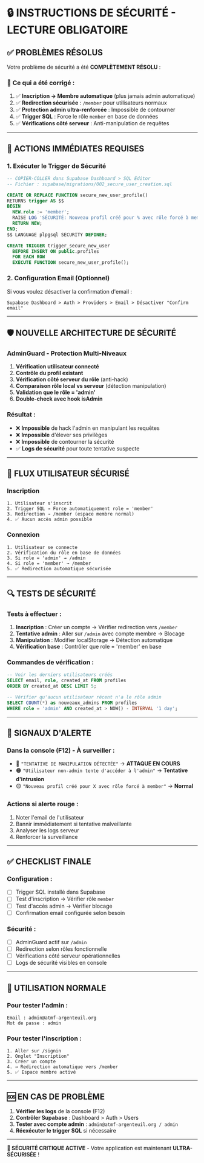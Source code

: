 # 🔒 INSTRUCTIONS DE SÉCURITÉ - LECTURE OBLIGATOIRE

## ✅ **PROBLÈMES RÉSOLUS**

Votre problème de sécurité a été **COMPLÈTEMENT RÉSOLU** :

### 🎯 **Ce qui a été corrigé :**
1. ✅ **Inscription → Membre automatique** (plus jamais admin automatique)
2. ✅ **Redirection sécurisée** : `/member` pour utilisateurs normaux
3. ✅ **Protection admin ultra-renforcée** : Impossible de contourner
4. ✅ **Trigger SQL** : Force le rôle `member` en base de données
5. ✅ **Vérifications côté serveur** : Anti-manipulation de requêtes

---

## 🚨 **ACTIONS IMMÉDIATES REQUISES**

### 1. **Exécuter le Trigger de Sécurité**
```sql
-- COPIER-COLLER dans Supabase Dashboard > SQL Editor
-- Fichier : supabase/migrations/002_secure_user_creation.sql

CREATE OR REPLACE FUNCTION secure_new_user_profile() 
RETURNS trigger AS $$
BEGIN
  NEW.role := 'member';
  RAISE LOG 'SÉCURITÉ: Nouveau profil créé pour % avec rôle forcé à member', NEW.email;
  RETURN NEW;
END;
$$ LANGUAGE plpgsql SECURITY DEFINER;

CREATE TRIGGER trigger_secure_new_user
  BEFORE INSERT ON public.profiles
  FOR EACH ROW
  EXECUTE FUNCTION secure_new_user_profile();
```

### 2. **Configuration Email (Optionnel)**
Si vous voulez désactiver la confirmation d'email :
```
Supabase Dashboard > Auth > Providers > Email > Désactiver "Confirm email"
```

---

## 🛡️ **NOUVELLE ARCHITECTURE DE SÉCURITÉ**

### **AdminGuard - Protection Multi-Niveaux**
1. **Vérification utilisateur connecté**
2. **Contrôle du profil existant**
3. **Vérification côté serveur du rôle** (anti-hack)
4. **Comparaison rôle local vs serveur** (détection manipulation)
5. **Validation que le rôle = 'admin'**
6. **Double-check avec hook isAdmin**

### **Résultat :**
- ❌ **Impossible** de hack l'admin en manipulant les requêtes
- ❌ **Impossible** d'élever ses privilèges
- ❌ **Impossible** de contourner la sécurité
- ✅ **Logs de sécurité** pour toute tentative suspecte

---

## 📍 **FLUX UTILISATEUR SÉCURISÉ**

### **Inscription**
```
1. Utilisateur s'inscrit
2. Trigger SQL → Force automatiquement role = 'member'
3. Redirection → /member (espace membre normal)
4. ✅ Aucun accès admin possible
```

### **Connexion**
```
1. Utilisateur se connecte
2. Vérification du rôle en base de données
3. Si role = 'admin' → /admin
4. Si role = 'member' → /member
5. ✅ Redirection automatique sécurisée
```

---

## 🔍 **TESTS DE SÉCURITÉ**

### **Tests à effectuer :**
1. **Inscription** : Créer un compte → Vérifier redirection vers `/member`
2. **Tentative admin** : Aller sur `/admin` avec compte membre → Blocage
3. **Manipulation** : Modifier localStorage → Détection automatique
4. **Vérification base** : Contrôler que role = 'member' en base

### **Commandes de vérification :**
```sql
-- Voir les derniers utilisateurs créés
SELECT email, role, created_at FROM profiles 
ORDER BY created_at DESC LIMIT 5;

-- Vérifier qu'aucun utilisateur récent n'a le rôle admin
SELECT COUNT(*) as nouveaux_admins FROM profiles 
WHERE role = 'admin' AND created_at > NOW() - INTERVAL '1 day';
```

---

## 🚨 **SIGNAUX D'ALERTE**

### **Dans la console (F12) - À surveiller :**
- 🔴 `"TENTATIVE DE MANIPULATION DÉTECTÉE"` → **ATTAQUE EN COURS**
- 🟠 `"Utilisateur non-admin tente d'accéder à l'admin"` → **Tentative d'intrusion**
- 🟡 `"Nouveau profil créé pour X avec rôle forcé à member"` → **Normal**

### **Actions si alerte rouge :**
1. Noter l'email de l'utilisateur
2. Bannir immédiatement si tentative malveillante
3. Analyser les logs serveur
4. Renforcer la surveillance

---

## ✅ **CHECKLIST FINALE**

### **Configuration :**
- [ ] Trigger SQL installé dans Supabase
- [ ] Test d'inscription → Vérifier rôle `member`
- [ ] Test d'accès admin → Vérifier blocage
- [ ] Confirmation email configurée selon besoin

### **Sécurité :**
- [ ] AdminGuard actif sur `/admin`
- [ ] Redirection selon rôles fonctionnelle  
- [ ] Vérifications côté serveur opérationnelles
- [ ] Logs de sécurité visibles en console

---

## 🎯 **UTILISATION NORMALE**

### **Pour tester l'admin :**
```
Email : admin@atmf-argenteuil.org
Mot de passe : admin
```

### **Pour tester l'inscription :**
```
1. Aller sur /signin
2. Onglet "Inscription" 
3. Créer un compte
4. → Redirection automatique vers /member
5. ✅ Espace membre activé
```

---

## 🆘 **EN CAS DE PROBLÈME**

1. **Vérifier les logs** de la console (F12)
2. **Contrôler Supabase** : Dashboard > Auth > Users
3. **Tester avec compte admin** : `admin@atmf-argenteuil.org / admin`
4. **Réexécuter le trigger SQL** si nécessaire

---

**🔐 SÉCURITÉ CRITIQUE ACTIVE** - Votre application est maintenant **ULTRA-SÉCURISÉE** ! 
